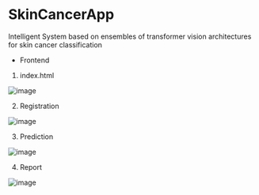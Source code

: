 # SkinCancerApp

Intelligent System based on ensembles of transformer vision architectures for skin cancer classification

* Frontend

1) index.html
  
![image](https://github.com/HoltechHard/SkinCancerApp/assets/35493202/d8ce9b27-5729-401c-90ea-b39b976e99f8)

2) Registration
  
![image](https://github.com/HoltechHard/SkinCancerApp/assets/35493202/edb87222-e433-471e-b600-ee8d24988197)

3) Prediction
  
![image](https://github.com/HoltechHard/SkinCancerApp/assets/35493202/ba8da20e-f8e7-4d0b-b0b8-9bd4f4744dff)

4) Report
  
![image](https://github.com/HoltechHard/SkinCancerApp/assets/35493202/890ecd55-5eb5-4d0a-bebd-29e78060f671) 



